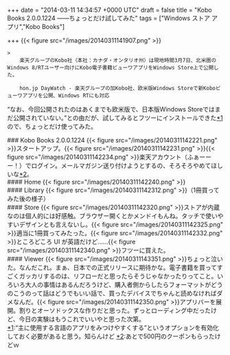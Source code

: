
+++
date = "2014-03-11 14:34:57 +0000 UTC"
draft = false
title = "Kobo Books 2.0.0.1224 ――ちょっとだけ試してみた"
tags = ["Windows ストア アプリ","Kobo Books"]

+++
{{< figure src="/images/20140311141907.png"  >}}<br/>


    >
        楽天グループのKobo社（本社：カナダ・オンタリオ州）は現地時間3月7日、北米圏のWindows 8/RTユーザー向けにKobo電子書籍ビューワアプリをWindows Store上で公開した。

        hon.jp DayWatch - 楽天グループの加Kobo社、欧米版Windows Storeで新Koboビューワアプリを公開、Windows RTにも対応
    
“なお、今回公開されたのはあくまでも欧米版で、日本版Windows Storeではまだ公開されていない。”との由だが、試してみるとフツーにインストールできた<a href="#f1" name="fn1" title="“主に使用する言語のアプリをみつけやすくする”というオプションを有効化しておく必要があると思う。知らんけど">*1</a>ので、ちょっとだけ使ってみた。

<div class="section">
    ### Kobo Books 2.0.0.1224
    {{< figure src="/images/20140311142221.png"  >}}スタートアップ。{{< figure src="/images/20140311142231.png"  >}}{{< figure src="/images/20140311142234.png"  >}}楽天アカウント（ふぁーーー！）でログイン。メールマガジン送り付けようとするの、そろそろやめてほしいな<a href="#f2" name="fn2" title="あとで500円のクーポンもらったけどｗ">*2</a>。

<div class="section">
    #### Home
    {{< figure src="/images/20140311142240.png"  >}}<br/>


</div>
<div class="section">
    #### Library
    {{< figure src="/images/20140311142312.png"  >}}（1冊買ってみた後の様子）

</div>
<div class="section">
    #### Store
    {{< figure src="/images/20140311142320.png"  >}}ストアが内蔵なのは個人的には好感触。ブラウザー開くとかメンドイもんね。タッチで使いやすいデザインとも言えないし。{{< figure src="/images/20140311142325.png"  >}}適当に1冊買ってみたった。{{< figure src="/images/20140311142332.png"  >}}ところどころ UI が英語だけど……{{< figure src="/images/20140311142340.png"  >}}フツーに買えた。

</div>
<div class="section">
    #### Viewer
    {{< figure src="/images/20140311143351.png"  >}}ちょっと泣いた。なんだこれ。まぁ、日本での正式リリースに期待かな。電子書籍を買ってすごくガッカリするのは、リフローだと思ったらそうじゃなかったりってこと。いろいろ大人の事情はあるんだろうけど、購入者側からしたらフォーマットがどうのこうのって話はどうでもいい話で、買ったデバイスでちゃんと読めなければダメなんだ。{{< figure src="/images/20140311142350.png"  >}}アプリバーを展開。割りとオーソドックスな作りだと思った。ずっとローディング中だったけど、今日の実験はもうこれでいいやと思った次第。

</div>
</div><div class="footnote">
<a href="#fn1" name="f1" class="footnote-number">*1</a><span class="footnote-delimiter">:</span><span class="footnote-text">“主に使用する言語のアプリをみつけやすくする”というオプションを有効化しておく必要があると思う。知らんけど</span>
<a href="#fn2" name="f2" class="footnote-number">*2</a><span class="footnote-delimiter">:</span><span class="footnote-text">あとで500円のクーポンもらったけどｗ</span>
</div>

